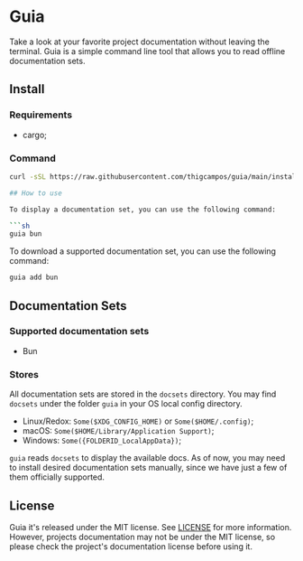 # Guia

Take a look at your favorite project documentation without leaving the terminal.
Guia is a simple command line tool that allows you to read offline documentation
sets.

## Install

### Requirements

- cargo;

### Command

```sh
curl -sSL https://raw.githubusercontent.com/thigcampos/guia/main/install.sh | bash -

## How to use

To display a documentation set, you can use the following command:

```sh
guia bun 
```

To download a supported documentation set, you can use the following command:

```sh
guia add bun
```

## Documentation Sets

### Supported documentation sets

- Bun

### Stores

All documentation sets are stored in the `docsets` directory. You may find
`docsets` under the folder `guia` in your OS local config directory.

- Linux/Redox: `Some($XDG_CONFIG_HOME)` or `Some($HOME/.config)`;
- macOS: `Some($HOME/Library/Application Support)`;
- Windows: `Some({FOLDERID_LocalAppData})`;

`guia` reads `docsets` to display the available docs. As of now,
you may need to install desired documentation sets manually,
since we have just a few of them officially supported.

## License

Guia it's released under the MIT license. See [LICENSE](LICENSE) for more information.
However, projects documentation may not be under the MIT license, so please
check the project's documentation license before using it.
